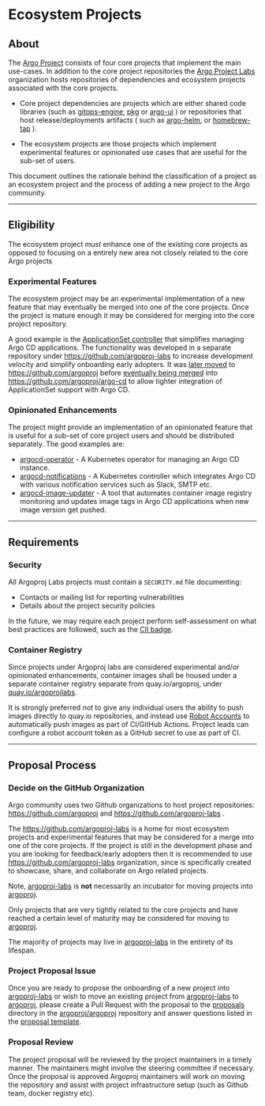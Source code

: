 # Ecosystem Projects

## About


The [Argo Project](https://github.com/argoproj) consists of four core projects that implement the main use-cases. In addition to the core project repositories the [Argo Project Labs](https://github.com/argoproj-labs) organization hosts repositories of dependencies and ecosystem projects associated with the core projects.

* Core project dependencies are projects which are either shared code libraries (such as [gitops-engine](https://github.com/argoproj/gitops-engine),
[pkg](https://github.com/argoproj/pkg) or [argo-ui](https://github.com/argoproj/argo-ui) ) or repositories that host release/deployments
artifacts ( such as [argo-helm](https://github.com/argoproj/argo-helm), or [homebrew-tap](https://github.com/argoproj/homebrew-tap) ). 

* The ecosystem projects are those projects which implement experimental features or opinionated use cases that are useful for the sub-set of users.

This document outlines the rationale behind the classification of a project as an ecosystem project and the process of adding a new project to the Argo community.

---

## Eligibility

The ecosystem project *must* enhance one of the existing core projects as opposed to focusing on a entirely new area not closely related to the core Argo projects

### **Experimental Features**


The ecosystem project may be an experimental implementation of a new feature that may eventually be merged into one of the core projects. Once the project is mature enough it may be considered for merging into the core project repository.

A good example is the [ApplicationSet controller](https://argo-cd.readthedocs.io/en/stable/operator-manual/applicationset/) that simplifies managing Argo CD applications. The functionality was developed in a separate repository under https://github.com/argoproj-labs to increase development velocity and simplify onboarding early adopters. It was [later moved](https://github.com/argoproj/argo-cd/issues/7351) to https://github.com/argoproj before [eventually being merged](https://github.com/argoproj/applicationset/issues/528) into https://github.com/argoproj/argo-cd to allow tighter integration of ApplicationSet support with Argo CD.


### **Opinionated Enhancements**

The project might provide an implementation of an opinionated feature that is useful for a sub-set of core project users and should be distributed separately.
The good examples are:

* [argocd-operator](https://github.com/argoproj-labs/argocd-operator) - A Kubernetes operator for managing an Argo CD instance.
* [argocd-notifications](https://github.com/argoproj-labs/argocd-notifications) - A Kubernetes controller which integrates Argo CD with various notification services such as Slack, SMTP etc.
* [argocd-image-updater](https://github.com/argoproj-labs/argocd-image-updater) - A tool that automates container image registry monitoring and updates image tags in Argo CD applications when new image version get pushed.


---

## Requirements

### Security

All Argoproj Labs projects must contain a `SECURITY.md` file documenting:
* Contacts or mailing list for reporting vulnerabilities
* Details about the project security policies

In the future, we may require each project perform self-assessment on what best practices are followed, such as the [CII badge](https://bestpractices.coreinfrastructure.org/en).

### Container Registry

Since projects under Argoproj labs are considered experimental and/or opinionated enhancements,
container images shall be housed under a separate container registry separate from quay.io/argoproj,
under [quay.io/argoprojlabs](https://quay.io/organization/argoprojlabs).

It is strongly preferred *not* to give any individual users the ability to push images directly to
quay.io repositories, and instead use [Robot Accounts](https://docs.quay.io/glossary/robot-accounts.html)
to automatically push images as part of CI/GitHub Actions. Project leads can configure a robot
account token as a GitHub secret to use as part of CI.

---

## Proposal Process

### **Decide on the GitHub Organization**

Argo community uses two Github organizations to host project repositories: https://github.com/argoproj
and https://github.com/argoproj-labs .

The https://github.com/argoproj-labs is a home for most ecosystem projects and experimental features that may be considered for a merge into one of the core projects. If the project is still in the development phase and
you are looking for feedback/early adopters then it is recommended to use https://github.com/argoproj-labs
organization, since is specifically created to showcase, share, and collaborate on Argo related projects.

Note, [argoproj-labs](https://github.com/argoproj-labs) is **not** necessarily an incubator for moving projects into
[argoproj](https://github.com/argoproj). 

Only projects that are very tightly related to the core projects and have reached a certain level of maturity may be
considered for moving to [argoproj](https://github.com/argoproj). 

The majority of projects may live in 
[argoproj-labs](https://github.com/argoproj-labs) in the entirety of its lifespan.

### **Project Proposal Issue**

Once you are ready to propose the onboarding of a new project into [argoproj-labs](https://github.com/argoproj-labs) or wish to move an existing project from
[argoproj-labs](https://github.com/argoproj-labs) to [argoproj](https://github.com/argoproj), please create a Pull Request with the proposal to the [proposals](/proposals) directory in the 
[argoproj/argoproj](https://github.com/argoproj/argoproj) repository and answer questions
listed in the [proposal template](/ecosystem-projects/001-project-onboarding.md).

### **Proposal Review**

The project proposal will be reviewed by the project maintainers in a timely manner. The maintainers might involve
the steering committee if necessary. Once the proposal is approved Argoproj maintainers will work on moving the
repository and assist with project infrastructure setup (such as Github team, docker registry etc).
